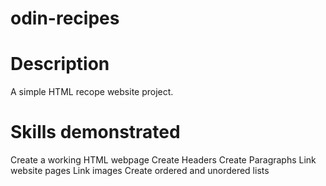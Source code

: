 # odin-recipes

# Description
A simple HTML recope website project.

# Skills demonstrated
Create a working HTML webpage
Create Headers
Create Paragraphs
Link website pages
Link images
Create ordered and unordered lists
